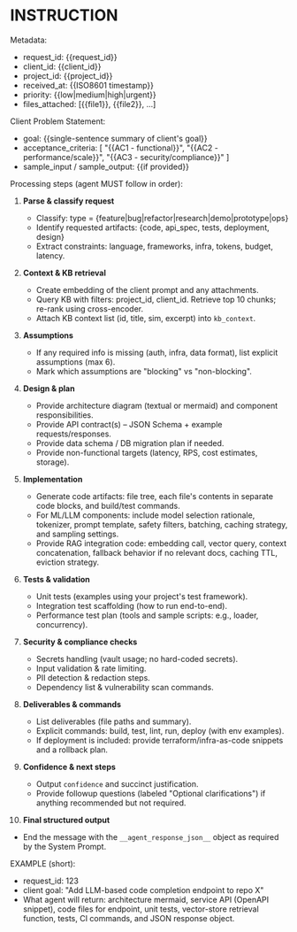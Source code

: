 # INSTRUCTION

Metadata:

- request_id: {{request_id}}
- client_id: {{client_id}}
- project_id: {{project_id}}
- received_at: {{ISO8601 timestamp}}
- priority: {{low|medium|high|urgent}}
- files_attached: [{{file1}}, {{file2}}, ...]

Client Problem Statement:

- goal: {{single-sentence summary of client's goal}}
- acceptance_criteria: [
  "{{AC1 - functional}}",
  "{{AC2 - performance/scale}}",
  "{{AC3 - security/compliance}}"
  ]
- sample_input / sample_output: {{if provided}}

Processing steps (agent MUST follow in order):

1. **Parse & classify request**

   - Classify: type = {feature|bug|refactor|research|demo|prototype|ops}
   - Identify requested artifacts: {code, api_spec, tests, deployment, design}
   - Extract constraints: language, frameworks, infra, tokens, budget, latency.

2. **Context & KB retrieval**

   - Create embedding of the client prompt and any attachments.
   - Query KB with filters: project_id, client_id. Retrieve top 10 chunks; re-rank using cross-encoder.
   - Attach KB context list (id, title, sim, excerpt) into `kb_context`.

3. **Assumptions**

   - If any required info is missing (auth, infra, data format), list explicit assumptions (max 6).
   - Mark which assumptions are "blocking" vs "non-blocking".

4. **Design & plan**

   - Provide architecture diagram (textual or mermaid) and component responsibilities.
   - Provide API contract(s) – JSON Schema + example requests/responses.
   - Provide data schema / DB migration plan if needed.
   - Provide non-functional targets (latency, RPS, cost estimates, storage).

5. **Implementation**

   - Generate code artifacts: file tree, each file's contents in separate code blocks, and build/test commands.
   - For ML/LLM components: include model selection rationale, tokenizer, prompt template, safety filters, batching, caching strategy, and sampling settings.
   - Provide RAG integration code: embedding call, vector query, context concatenation, fallback behavior if no relevant docs, caching TTL, eviction strategy.

6. **Tests & validation**

   - Unit tests (examples using your project's test framework).
   - Integration test scaffolding (how to run end-to-end).
   - Performance test plan (tools and sample scripts: e.g., loader, concurrency).

7. **Security & compliance checks**

   - Secrets handling (vault usage; no hard-coded secrets).
   - Input validation & rate limiting.
   - PII detection & redaction steps.
   - Dependency list & vulnerability scan commands.

8. **Deliverables & commands**

   - List deliverables (file paths and summary).
   - Explicit commands: build, test, lint, run, deploy (with env examples).
   - If deployment is included: provide terraform/infra-as-code snippets and a rollback plan.

9. **Confidence & next steps**

   - Output `confidence` and succinct justification.
   - Provide followup questions (labeled "Optional clarifications") if anything recommended but not required.

10. **Final structured output**

- End the message with the `__agent_response_json__` object as required by the System Prompt.

EXAMPLE (short):

- request_id: 123
- client goal: "Add LLM-based code completion endpoint to repo X"
- What agent will return: architecture mermaid, service API (OpenAPI snippet), code files for endpoint, unit tests, vector-store retrieval function, tests, CI commands, and JSON response object.
